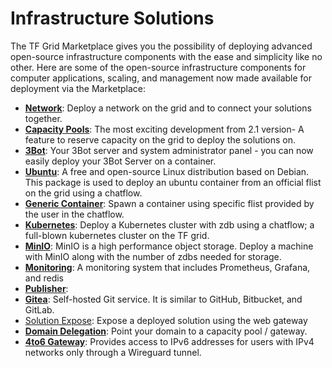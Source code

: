 
# Infrastructure Solutions

The TF Grid Marketplace gives you the possibility of deploying advanced open-source infrastructure components with the ease and simplicity like no other. Here are some of the open-source infrastructure components for computer applications, scaling, and management now made available for deployment via the Marketplace:


- [__Network__](network.md): Deploy a network on the grid and to connect your solutions together.
- [__Capacity Pools__](it_capacity.md): The most exciting development from 2.1 version- A feature to reserve capacity on the grid to deploy the solutions on.
- [__3Bot__](3bot.md): Your 3Bot server and system administrator panel - you can now easily deploy your 3Bot Server on a container.
- [__Ubuntu__](ubuntu.md): A free and open-source Linux distribution based on Debian. This package is used to deploy an ubuntu container from an official flist on the grid using a chatflow.
- [__Generic Container__](generic_container.md): Spawn a container using specific flist provided by the user in the chatflow.
- [__Kubernetes__](k8s.md): Deploy a Kubernetes cluster with zdb using a chatflow; a full-blown kubernetes cluster on the TF grid. 
- [__MinIO__](minio.md): MinIO is a high performance object storage. Deploy a machine with MinIO along with the number of zdbs needed for storage.
- [__Monitoring__](monitoring.md): A monitoring system that includes Prometheus, Grafana, and redis
- [__Publisher__](publisher.md):
- [__Gitea__](gitea.md): Self-hosted Git service. It is similar to GitHub, Bitbucket, and GitLab.
- [Solution Expose](solution_expose.md): Expose a deployed solution using the web gateway
- [__Domain Delegation__](domain_delegation.md): Point your domain to a capacity pool / gateway.
- [__4to6 Gateway__](4to6gateway.md): Provides access to IPv6 addresses for users with IPv4 networks only through a Wireguard tunnel.